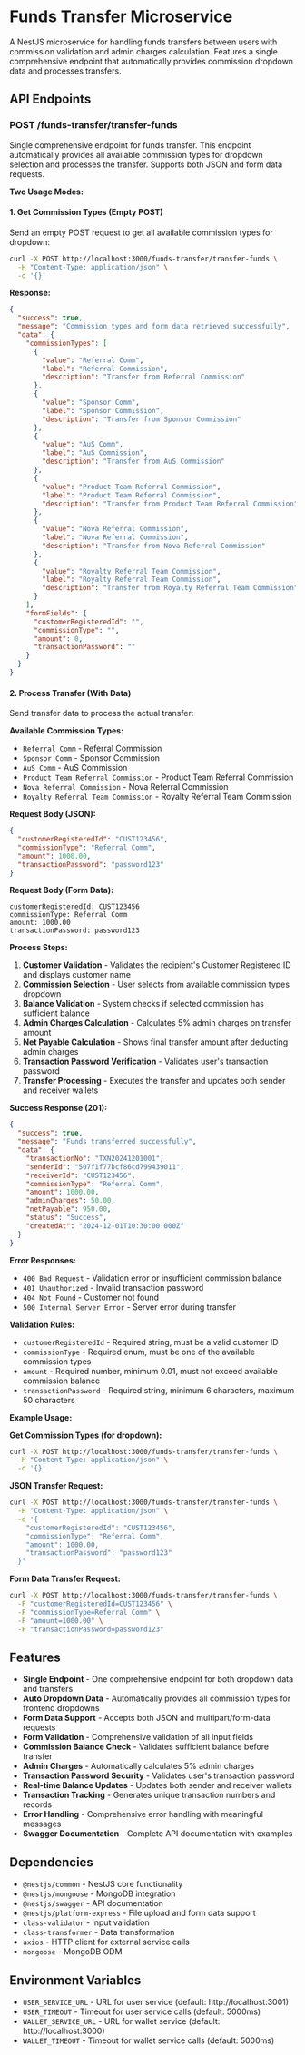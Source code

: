 # Funds Transfer Microservice

A NestJS microservice for handling funds transfers between users with commission validation and admin charges calculation. Features a single comprehensive endpoint that automatically provides commission dropdown data and processes transfers.

## API Endpoints

### POST /funds-transfer/transfer-funds

Single comprehensive endpoint for funds transfer. This endpoint automatically provides all available commission types for dropdown selection and processes the transfer. Supports both JSON and form data requests.

**Two Usage Modes:**

#### 1. **Get Commission Types (Empty POST)**
Send an empty POST request to get all available commission types for dropdown:

```bash
curl -X POST http://localhost:3000/funds-transfer/transfer-funds \
  -H "Content-Type: application/json" \
  -d '{}'
```

**Response:**
```json
{
  "success": true,
  "message": "Commission types and form data retrieved successfully",
  "data": {
    "commissionTypes": [
      {
        "value": "Referral Comm",
        "label": "Referral Commission",
        "description": "Transfer from Referral Commission"
      },
      {
        "value": "Sponsor Comm",
        "label": "Sponsor Commission",
        "description": "Transfer from Sponsor Commission"
      },
      {
        "value": "AuS Comm",
        "label": "AuS Commission",
        "description": "Transfer from AuS Commission"
      },
      {
        "value": "Product Team Referral Commission",
        "label": "Product Team Referral Commission",
        "description": "Transfer from Product Team Referral Commission"
      },
      {
        "value": "Nova Referral Commission",
        "label": "Nova Referral Commission",
        "description": "Transfer from Nova Referral Commission"
      },
      {
        "value": "Royalty Referral Team Commission",
        "label": "Royalty Referral Team Commission",
        "description": "Transfer from Royalty Referral Team Commission"
      }
    ],
    "formFields": {
      "customerRegisteredId": "",
      "commissionType": "",
      "amount": 0,
      "transactionPassword": ""
    }
  }
}
```

#### 2. **Process Transfer (With Data)**
Send transfer data to process the actual transfer:

**Available Commission Types:**
- `Referral Comm` - Referral Commission
- `Sponsor Comm` - Sponsor Commission  
- `AuS Comm` - AuS Commission
- `Product Team Referral Commission` - Product Team Referral Commission
- `Nova Referral Commission` - Nova Referral Commission
- `Royalty Referral Team Commission` - Royalty Referral Team Commission

**Request Body (JSON):**
```json
{
  "customerRegisteredId": "CUST123456",
  "commissionType": "Referral Comm",
  "amount": 1000.00,
  "transactionPassword": "password123"
}
```

**Request Body (Form Data):**
```
customerRegisteredId: CUST123456
commissionType: Referral Comm
amount: 1000.00
transactionPassword: password123
```

**Process Steps:**
1. **Customer Validation** - Validates the recipient's Customer Registered ID and displays customer name
2. **Commission Selection** - User selects from available commission types dropdown
3. **Balance Validation** - System checks if selected commission has sufficient balance
4. **Admin Charges Calculation** - Calculates 5% admin charges on transfer amount
5. **Net Payable Calculation** - Shows final transfer amount after deducting admin charges
6. **Transaction Password Verification** - Validates user's transaction password
7. **Transfer Processing** - Executes the transfer and updates both sender and receiver wallets

**Success Response (201):**
```json
{
  "success": true,
  "message": "Funds transferred successfully",
  "data": {
    "transactionNo": "TXN20241201001",
    "senderId": "507f1f77bcf86cd799439011",
    "receiverId": "CUST123456",
    "commissionType": "Referral Comm",
    "amount": 1000.00,
    "adminCharges": 50.00,
    "netPayable": 950.00,
    "status": "Success",
    "createdAt": "2024-12-01T10:30:00.000Z"
  }
}
```

**Error Responses:**
- `400 Bad Request` - Validation error or insufficient commission balance
- `401 Unauthorized` - Invalid transaction password
- `404 Not Found` - Customer not found
- `500 Internal Server Error` - Server error during transfer

**Validation Rules:**
- `customerRegisteredId` - Required string, must be a valid customer ID
- `commissionType` - Required enum, must be one of the available commission types
- `amount` - Required number, minimum 0.01, must not exceed available commission balance
- `transactionPassword` - Required string, minimum 6 characters, maximum 50 characters

**Example Usage:**

**Get Commission Types (for dropdown):**
```bash
curl -X POST http://localhost:3000/funds-transfer/transfer-funds \
  -H "Content-Type: application/json" \
  -d '{}'
```

**JSON Transfer Request:**
```bash
curl -X POST http://localhost:3000/funds-transfer/transfer-funds \
  -H "Content-Type: application/json" \
  -d '{
    "customerRegisteredId": "CUST123456",
    "commissionType": "Referral Comm",
    "amount": 1000.00,
    "transactionPassword": "password123"
  }'
```

**Form Data Transfer Request:**
```bash
curl -X POST http://localhost:3000/funds-transfer/transfer-funds \
  -F "customerRegisteredId=CUST123456" \
  -F "commissionType=Referral Comm" \
  -F "amount=1000.00" \
  -F "transactionPassword=password123"
```

## Features

- **Single Endpoint** - One comprehensive endpoint for both dropdown data and transfers
- **Auto Dropdown Data** - Automatically provides all commission types for frontend dropdowns
- **Form Data Support** - Accepts both JSON and multipart/form-data requests
- **Form Validation** - Comprehensive validation of all input fields
- **Commission Balance Check** - Validates sufficient balance before transfer
- **Admin Charges** - Automatically calculates 5% admin charges
- **Transaction Password Security** - Validates user's transaction password
- **Real-time Balance Updates** - Updates both sender and receiver wallets
- **Transaction Tracking** - Generates unique transaction numbers and records
- **Error Handling** - Comprehensive error handling with meaningful messages
- **Swagger Documentation** - Complete API documentation with examples

## Dependencies

- `@nestjs/common` - NestJS core functionality
- `@nestjs/mongoose` - MongoDB integration
- `@nestjs/swagger` - API documentation
- `@nestjs/platform-express` - File upload and form data support
- `class-validator` - Input validation
- `class-transformer` - Data transformation
- `axios` - HTTP client for external service calls
- `mongoose` - MongoDB ODM

## Environment Variables

- `USER_SERVICE_URL` - URL for user service (default: http://localhost:3001)
- `USER_TIMEOUT` - Timeout for user service calls (default: 5000ms)
- `WALLET_SERVICE_URL` - URL for wallet service (default: http://localhost:3000)
- `WALLET_TIMEOUT` - Timeout for wallet service calls (default: 5000ms) 